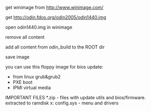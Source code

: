 get winimage from http://www.winimage.com/ 

get http://odin.fdos.org/odin2005/odin1440.img

open odin1440.img in winimage

remove all content

add all content from odin_build to the ROOT dir

save image



you can use this floppy image for bios update:
- from linux grub&grub2
- PXE boot
- IPMI virtual media


IMPORTANT FILES
*.zip - files with update utils and bios/firmware. extracted to ramdisk x:
config.sys - menu and drivers